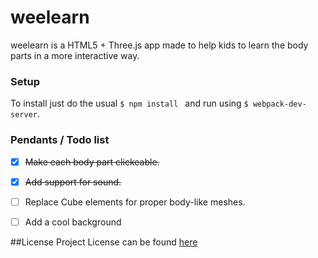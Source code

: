 # weelearn
weelearn is a HTML5 + Three.js app made to help kids to learn the body parts in a more interactive way.

### Setup
To install just do the usual ```$ npm install ``` and run using ```$ webpack-dev-server```.


### Pendants / Todo list
  - [x] <s>Make each body part clickeable.</s>
  - [x] <s>Add support for sound.</s>
  - [ ] Replace Cube elements for proper body-like meshes.
  - [ ] Add a cool background



##License
Project License can be found <a href="https://github.com/datyayu/weelearn/blob/master/LICENSE.md">here</a>

